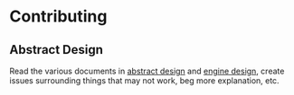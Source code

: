# Contributing

## Abstract Design
Read the various documents in [abstract design](docs/1-abstract-design/README.md) and [engine design](docs/2-engine-design/README.md), create issues surrounding things that may not work, beg more explanation, etc.